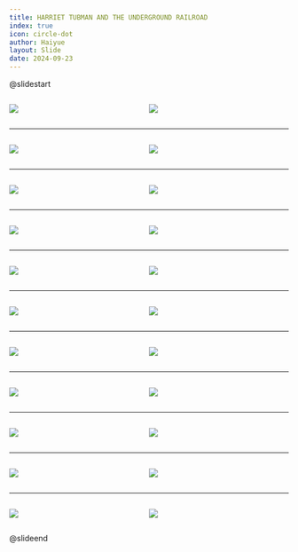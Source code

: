 ```yaml
---
title: HARRIET TUBMAN AND THE UNDERGROUND RAILROAD
index: true
icon: circle-dot
author: Haiyue
layout: Slide
date: 2024-09-23
---
```

 
@slidestart

<div style="display:flex">
<div style="flex:1">

![](https://raw.githubusercontent.com/yclord/reading/refs/heads/master/english/Level-S/HARRIET%20TUBMAN%20AND%20THE%20UNDERGROUND%20RAILROAD/001.webp)
</div>
<div style="flex:1">

![](https://raw.githubusercontent.com/yclord/reading/refs/heads/master/english/Level-S/HARRIET%20TUBMAN%20AND%20THE%20UNDERGROUND%20RAILROAD/002.webp)
</div>
</div>

---

<div style="display:flex">
<div style="flex:1">

![](https://raw.githubusercontent.com/yclord/reading/refs/heads/master/english/Level-S/HARRIET%20TUBMAN%20AND%20THE%20UNDERGROUND%20RAILROAD/003.webp)
</div>
<div style="flex:1">

![](https://raw.githubusercontent.com/yclord/reading/refs/heads/master/english/Level-S/HARRIET%20TUBMAN%20AND%20THE%20UNDERGROUND%20RAILROAD/004.webp)
</div>
</div>

---

<div style="display:flex">
<div style="flex:1">

![](https://raw.githubusercontent.com/yclord/reading/refs/heads/master/english/Level-S/HARRIET%20TUBMAN%20AND%20THE%20UNDERGROUND%20RAILROAD/005.webp)
</div>
<div style="flex:1">

![](https://raw.githubusercontent.com/yclord/reading/refs/heads/master/english/Level-S/HARRIET%20TUBMAN%20AND%20THE%20UNDERGROUND%20RAILROAD/006.webp)
</div>
</div>

---

<div style="display:flex">
<div style="flex:1">

![](https://raw.githubusercontent.com/yclord/reading/refs/heads/master/english/Level-S/HARRIET%20TUBMAN%20AND%20THE%20UNDERGROUND%20RAILROAD/007.webp)
</div>
<div style="flex:1">

![](https://raw.githubusercontent.com/yclord/reading/refs/heads/master/english/Level-S/HARRIET%20TUBMAN%20AND%20THE%20UNDERGROUND%20RAILROAD/008.webp)
</div>
</div>

---

<div style="display:flex">
<div style="flex:1">

![](https://raw.githubusercontent.com/yclord/reading/refs/heads/master/english/Level-S/HARRIET%20TUBMAN%20AND%20THE%20UNDERGROUND%20RAILROAD/009.webp)
</div>
<div style="flex:1">

![](https://raw.githubusercontent.com/yclord/reading/refs/heads/master/english/Level-S/HARRIET%20TUBMAN%20AND%20THE%20UNDERGROUND%20RAILROAD/010.webp)
</div>
</div>

---

<div style="display:flex">
<div style="flex:1">

![](https://raw.githubusercontent.com/yclord/reading/refs/heads/master/english/Level-S/HARRIET%20TUBMAN%20AND%20THE%20UNDERGROUND%20RAILROAD/011.webp)
</div>
<div style="flex:1">

![](https://raw.githubusercontent.com/yclord/reading/refs/heads/master/english/Level-S/HARRIET%20TUBMAN%20AND%20THE%20UNDERGROUND%20RAILROAD/012.webp)
</div>
</div>

---

<div style="display:flex">
<div style="flex:1">

![](https://raw.githubusercontent.com/yclord/reading/refs/heads/master/english/Level-S/HARRIET%20TUBMAN%20AND%20THE%20UNDERGROUND%20RAILROAD/013.webp)
</div>
<div style="flex:1">

![](https://raw.githubusercontent.com/yclord/reading/refs/heads/master/english/Level-S/HARRIET%20TUBMAN%20AND%20THE%20UNDERGROUND%20RAILROAD/014.webp)
</div>
</div>

---

<div style="display:flex">
<div style="flex:1">

![](https://raw.githubusercontent.com/yclord/reading/refs/heads/master/english/Level-S/HARRIET%20TUBMAN%20AND%20THE%20UNDERGROUND%20RAILROAD/015.webp)
</div>
<div style="flex:1">

![](https://raw.githubusercontent.com/yclord/reading/refs/heads/master/english/Level-S/HARRIET%20TUBMAN%20AND%20THE%20UNDERGROUND%20RAILROAD/016.webp)
</div>
</div>

---

<div style="display:flex">
<div style="flex:1">

![](https://raw.githubusercontent.com/yclord/reading/refs/heads/master/english/Level-S/HARRIET%20TUBMAN%20AND%20THE%20UNDERGROUND%20RAILROAD/017.webp)
</div>
<div style="flex:1">

![](https://raw.githubusercontent.com/yclord/reading/refs/heads/master/english/Level-S/HARRIET%20TUBMAN%20AND%20THE%20UNDERGROUND%20RAILROAD/018.webp)
</div>
</div>

---

<div style="display:flex">
<div style="flex:1">

![](https://raw.githubusercontent.com/yclord/reading/refs/heads/master/english/Level-S/HARRIET%20TUBMAN%20AND%20THE%20UNDERGROUND%20RAILROAD/019.webp)
</div>
<div style="flex:1">

![](https://raw.githubusercontent.com/yclord/reading/refs/heads/master/english/Level-S/HARRIET%20TUBMAN%20AND%20THE%20UNDERGROUND%20RAILROAD/020.webp)
</div>
</div>

---

<div style="display:flex">
<div style="flex:1">

![](https://raw.githubusercontent.com/yclord/reading/refs/heads/master/english/Level-S/HARRIET%20TUBMAN%20AND%20THE%20UNDERGROUND%20RAILROAD/021.webp)
</div>
<div style="flex:1">

![](https://raw.githubusercontent.com/yclord/reading/refs/heads/master/english/Level-S/HARRIET%20TUBMAN%20AND%20THE%20UNDERGROUND%20RAILROAD/022.webp)
</div>
</div>

@slideend